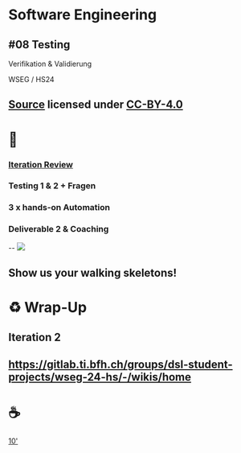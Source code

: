 # Software Engineering

## #08 Testing

Verifikation & Validierung 

WSEG / HS24

[Source](https://github.com/digital-sustainability/module-wseg/tree/24/hs/docs/slides/content/09) licensed under [CC-BY-4.0](https://github.com/digital-sustainability/module-wseg/blob/24/hs/LICENSE)
--
# 🧱

### [Iteration Review](https://scaledagileframework.com/iteration-review/)

### Testing 1 & 2 + Fragen

### 3 x hands-on Automation

### Deliverable 2 & Coaching
--
![](https://t2informatik.de/wp-content/uploads/2018/12/walking-skeleton.jpg)

Show us your walking skeletons!
--
# ♻️ Wrap-Up

 Iteration 2
 --
 https://gitlab.ti.bfh.ch/groups/dsl-student-projects/wseg-24-hs/-/wikis/home
---
# ☕

[10'](https://youtu.be/DcvtwlM1aIE)